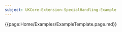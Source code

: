 ```yaml
---
subject: UKCore-Extension-SpecialHandling-Example
---
```

{{page:Home/Examples/ExampleTemplate.page.md}}
